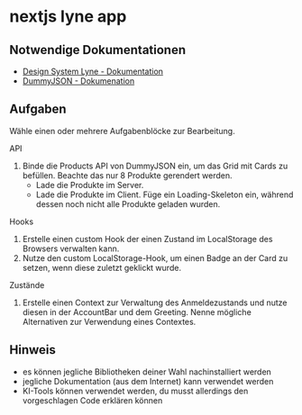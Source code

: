 # nextjs lyne app

## Notwendige Dokumentationen
* [Design System Lyne - Dokumentation](https://lyne-storybook.app.sbb.ch/?path=/docs/introduction-getting-started--docs)
* [DummyJSON - Dokumenation](https://dummyjson.com/docs)

## Aufgaben

Wähle einen oder mehrere Aufgabenblöcke zur Bearbeitung.

API
1) Binde die Products API von DummyJSON ein, um das Grid mit Cards zu befüllen. Beachte das nur 8 Produkte gerendert werden.
   * Lade die Produkte im Server.
   * Lade die Produkte im Client. Füge ein Loading-Skeleton ein, während dessen noch nicht alle Produkte geladen wurden.

Hooks
1) Erstelle einen custom Hook der einen Zustand im LocalStorage des Browsers verwalten kann.
1) Nutze den custom LocalStorage-Hook, um einen Badge an der Card zu setzen, wenn diese zuletzt geklickt wurde.

Zustände
1) Erstelle einen Context zur Verwaltung des Anmeldezustands und nutze diesen in der AccountBar und dem Greeting. Nenne mögliche Alternativen zur Verwendung eines Contextes.

## Hinweis
* es können jegliche Bibliotheken deiner Wahl nachinstalliert werden
* jegliche Dokumentation (aus dem Internet) kann verwendet werden
* KI-Tools können verwendet werden, du musst allerdings den vorgeschlagen Code erklären können